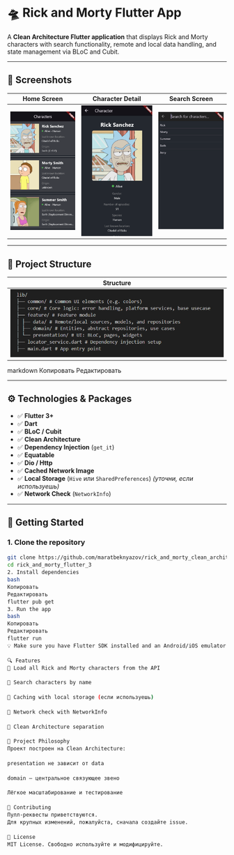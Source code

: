# 🛸 Rick and Morty Flutter App

A **Clean Architecture Flutter application** that displays Rick and Morty characters with search functionality, remote and local data handling, and state management via BLoC and Cubit.

---

## 📱 Screenshots

| Home Screen | Character Detail | Search Screen |
|-------------|------------------|----------------|
| ![Home](lib/screenshots/home_screen.png) | ![Character](lib/screenshots/character_screen.png) | ![Search](lib/screenshots/search_screen.png) |

---

## 📂 Project Structure

| Structure |
|-------------|
| ![Structure](lib/screenshots/structure_screen.png) |


markdown
Копировать
Редактировать

---

## ⚙️ Technologies & Packages

- ✅ **Flutter 3+**
- ✅ **Dart**
- ✅ **BLoC / Cubit**
- ✅ **Clean Architecture**
- ✅ **Dependency Injection** (`get_it`)
- ✅ **Equatable**
- ✅ **Dio / Http**
- ✅ **Cached Network Image**
- ✅ **Local Storage** (`Hive` или `SharedPreferences`) *(уточни, если используешь)*
- ✅ **Network Check** (`NetworkInfo`)

---

## 🚀 Getting Started

### 1. Clone the repository

```bash
git clone https://github.com/maratbeknyazov/rick_and_morty_clean_architecture
cd rick_and_morty_flutter_3
2. Install dependencies
bash
Копировать
Редактировать
flutter pub get
3. Run the app
bash
Копировать
Редактировать
flutter run
💡 Make sure you have Flutter SDK installed and an Android/iOS emulator or real device connected.

🔍 Features
🔁 Load all Rick and Morty characters from the API

🔎 Search characters by name

💾 Caching with local storage (если используешь)

📡 Network check with NetworkInfo

🧱 Clean Architecture separation

🧠 Project Philosophy
Проект построен на Clean Architecture:

presentation не зависит от data

domain — центральное связующее звено

Лёгкое масштабирование и тестирование

🤝 Contributing
Пулл-реквесты приветствуются.
Для крупных изменений, пожалуйста, сначала создайте issue.

📄 License
MIT License. Свободно используйте и модифицируйте.